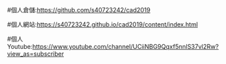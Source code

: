 #個人倉儲:https://github.com/s40723242/cad2019

#個人網站:https://s40723242.github.io/cad2019/content/index.html

#個人Youtube:https://www.youtube.com/channel/UCiiNBG9Qqxf5nnlS37vl2Rw?view_as=subscriber
